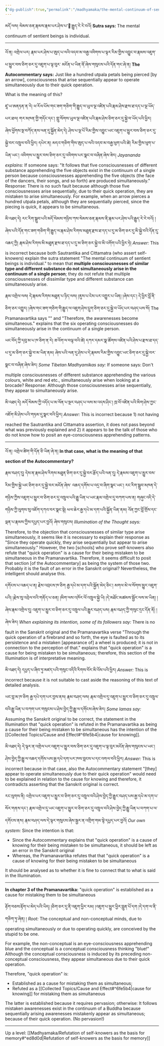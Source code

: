 ```yaml
---
{"dg-publish":true,"permalink":"/madhyamaka/the-mental-continuum-of-sentient-beings-is-individual-panchen/"}
---
```


མདོ་ལས། སེམས་ཅན་རྣམས་རྣམ་པར་ཤེས་པ'ི་རྒྱུད་རེ་རེ་བའོ།
**Sutra says:** The mental continuum of sentient beings is individual.

---
འོ་ན། འགྲེལ་པར། རྣམ་པར་ཤེས་པ་ཨུད་པ་ལའི་འདབ་མ་བརྒྱ་འབིགས་པ་ལྟར་རིམ་གྱིས་འབྱུང་བ་རྣམས་འཇུག་པ་མྱུར་བས་ཅིག་ཅར་དུ་འཇུག་པ་ལྟ་བུར་
མངོན་པ་ཡིན་ནོ་ཞེས་གསུངས་པའི་དོན་གང་ཞེ་ན།
**The Autocommentary says:** Just like a hundred utpala petals being pierced [by an arrow], consciousness that arise sequentially appear to operate simultaneously due to their quick operation.

What is the meaning of this?

ཛཱ་ཡ་ཨནཏན་ན་རེ། ཕ་རོལ་པོས་གང་ཟག་གཅིག་གི་རྒྱུད་ལ་ཡུལ་ལྔ་འཛིན་པའི་རྣམ་ཤེས་རྫས་ཐ་དད་པ་ལྔ་ཡོད་པར་ཐལ། གར་མཁན་གྱི་གདོང་དང༌། 
གླུ་སོགས་ཡུལ་ལྔ་འཛིན་པའི་རྣམ་ཤེས་ཅིག་ཅར་དུ་སྐྱེ་བ་ཡོད་པའི་ཕྱིར། ཞེས་ཕྱོགས་སྔ་བཀོད་ནས་ལན་དུ་སྐྱོན་མེད་དེ། 
ཤེས་པ་ལྔ་པོ་རིམ་གྱིས་འབྱུང་ཡང་འཇུག་པ་མྱུར་བས་ཅིག་ཅར་དུ་སྐྱེ་བར་འཁྲུལ་བའི་ཕྱིར། དཔེར་ན། མདའ་གཅིག་གིས་ཨུད་པ་ལའི་འདབ་མ་བརྒྱ་ཕུག་པའི་ཚེ། 
རིམ་གྱིས་ཕུག་པ་ཡིན་ཡང༌། འབིགས་པ་མྱུར་བས་ཅིག་ཅར་དུ་འབིགས་པར་སྣང་བ་བཞིན་ཞེས་ཟེར།
*Jayananda explains:* 
If someone says: "It follows that five consciousnesses of different substance apprehending the five objects exist in the continuum of a single person because consciousnesses apprehending the five objects (the face of the dancers, their songs, and so forth) are produced simultaneously."
Response: There is no such fault because although those five consciousnesses arise sequentially, due to their quick operation, they are mistaken to arise simultaneously. For example, when an arrow pierces a hundred utpala petals, although they are sequentially pierced, since the piecing is quick, it appears to be simultaneous.

མི་འཐད་དེ། རང་རིག་སྒྲུབ་པའི་མདོ་སེམས་གཉིས་ཀས་སེམས་ཅན་རྣམས་ནི་རྣམ་པར་ཤེས་པའི་རྒྱུད་རེ་རེ་བའོ། །ཞེས་པའི་དོན་གང་ཟག་གཅིག་གི་རྒྱུད་ལ་རྣམ་ཤེས་རིགས་མཐུན་རྫས་ཐ་དད་པ་དུ་མ་ཅིག་ཅར་དུ་མི་སྐྱེ་བའི་དོན་དུ་འཆད་ཀྱི། རྣམ་ཤེས་རིགས་མི་མཐུན་རྫས་ཐ་དད་པ་དུ་མ་ཅིག་ཅར་སྐྱེ་བ་མི་འགོག་པའི་ཕྱིར་ཏེ། 
*Answer:* This is incorrect because both Sautrantika and Cittamatra (who assert self-knowers) explain the sutra statement "The mental continuum of sentient beings is individual." to mean that **multiple consciousnesses of similar type and different substance do not simultaneously arise in the continuum of a single person**; they do not refute that multiple consciousnesses of dissimilar type and different substance can simultaneously arise.

རྣམ་འགྲེལ་ལས། དེ་རྣམས་རིགས་མཐུན་པ་ཉིད་ལས། །ནུས་པ་ངེས་པར་འགྱུར་པ་ཡིན། །ཞེས་དང༌། 
དེ་ཕྱིར་བློ་ནི་ཅིག་ཅར་འགྱུར། །ཞེས་གང་ཟག་གཅིག་གི་རྒྱུད་ལ་འཇུག་ཤེས་དྲུག་ཅིག་ཅར་དུ་སྐྱེ་བ་ཡོད་པར་བཤད་པས་སོ། 
The Pramanavartika says "" and "Therefore, the awarenesses become simultaneous." explains that the six operating consciousnesses do simultaneously arise in the continuum of a single person.

ཡང་བོད་ཀྱི་དབུ་མ་པ་ཁ་ཅིག་ན་རེ། ཟ་འོག་ལ་བལྟ་བའི་ཚེ། དཀར་དམར་སྣ་ཚོགས་འཛིན་པའི་ཤེས་པ་རྫས་ཐ་དད་པ་དུ་མ་ཅིག་ཅར་སྐྱེ་བ་མ་ཡིན་ནམ། 
ཞེས་པའི་ལན་དུ་ཤེས་པ་དེ་རྣམས་རིམ་གྱིས་འབྱུང་ཡང་ཅིག་ཅར་དུ་སྐྱེ་བར་སྣང་བ་བཞིན་ཞེས་ཟེར།
*Some Tibetan Madhyamikas say:*
If someone says: Don't multiple consciousnesses of different substance apprehending the various colours, white and red etc., simultaneously arise when looking at a brocade?
Response: Although those consciousnesses arise sequentially, they appear to simultaneously arise.

མི་འཐད་དེ། མདོ་སེམས་ཀྱི་འདོད་པ་མ་ལོན་པ་སྔར་བཤད་པ་ལས་མ་འདས་ཤིང༌། ཁྲ་བོ་འཛིན་པའི་མིག་ཤེས་ཀྱང་འཇོག་མི་ཤེས་པའི་གཏམ་དུ་སྣང་བའི་ཕྱིར། 
*Answer:* This is incorrect because 1) not having reached the Sautrantika and Cittamatra assertion, it does not pass beyond what was previously explained and 2) it appears to be the talk of those who do not know how to posit an eye-consciousness apprehending patterns.

---
འོ་ན། འགྲེལ་ཚིག་གི་དོན་ཅི་ཡིན་ཞེ་ན། 
**In that case, what is the meaning of that section of the Autocommentary?**

རྣམ་བཤད་དུ། དེས་ན་རྣམ་ཤེས་རིགས་མཐུན་ཅིག་ཅར་དུ་སྐྱེ་བར་རྩོད་པའི་ལན་དུ། དེ་རྣམས་འཇུག་པ་མྱུར་བས་རིམ་གྱིས་སྐྱེ་ཡང་ཅིག་ཅར་དུ་སྐྱེ་བར་མངོན་ཞེས་
འཆད་དགོས་པ་འདྲ་བ་ཞིག་སྣང་ཡང༌། རང་རིག་སྒྲུབ་མཁན་དེ་གཉིས་ཀྱིས་འཇུག་པ་མྱུར་བ་ཅིག་ཅར་དུ་འཁྲུལ་པའི་རྒྱུ་ཡིན་པ་ཡང་རྣམ་འགྲེལ་དུ་བཀག་པས་ན། 
གཞུང་འདི་དེ་གཉིས་ཀྱི་ལུགས་སུ་འཇོག་དཀའ་བར་སྣང་སྟེ། ཕལ་ཆེར་རྒྱ་དཔེ་མ་དག་པའི་སྐྱོན་ཡིན་ནམ། འོན་ཀྱང་བློ་གྲོས་དང་ལྡན་པ་རྣམས་ཀྱིས་དཔྱད་པར་བྱའོ། 
ཞེས་གསུངས།
*Illumination of the Thought says:*
Therefore, to the objection that consciousnesses of similar type arise simultaneously, it seems like it is necessary to explain their response as "Since they operate quickly, they arise sequentially but appear to arise simultaneously." 
However, the two [schools] who prove self-knowers also refute that "quick operation" is a cause for their being mistaken to be simultaneous in the Pramanavartika. Therefore, it seems difficult to posit that section [of the Autocommentary] as being the system of those two. Probably it is the fault of an error in the Sanskrit original? Nevertheless, the intelligent should analyse this.


དགོངས་པ་འཆད་པ་ན། རྗེས་འབྲངས་ཁ་ཅིག རྒྱ་དཔེ་མ་དག་པའི་སྐྱོན་མེད་ཅིང༌། མགལ་མེ་ལ་སོགས་མྱུར་འཇུག་པའི། །རྗེས་སུ་འབྲེལ་བའི་གནོད་པ་ཅན། 
།མིག་ལས་འཁོར་ལོ་འཁྲུལ་སྐྱེ་ཡི། །དེ་མཐོང་མཚམས་སྦྱོར་ལས་མ་ཡིན། །ཞེས་རྣམ་འགྲེལ་དུ། འཇུག་པ་མྱུར་བ་ཅིག་ཅར་དུ་འཁྲུལ་པའི་རྒྱུར་བཤད་པས། 
རྣམ་བཤད་ཀྱི་གསུང་དྲང་དོན་ནོ། །ཞེས་ཟེར།
*When explaining its intention, some of its followers say:* There is no fault in the Sanskrit original and the Pramanavartika verse "Through the quick operation of a firebrand and so forth, the eye is faulted as to its persistence and a mistaken [appearance of] a wheel is produced; it is not in connection to the perception of that." explains that "quick operation" is a cause for being mistaken to be simultaneous; therefore, this section of the Illumination is of interpretative meaning.

མི་འཐད་དེ། དཔྱད་པ་ཞིབ་ཏུ་མཛད་པའི་གསུང་འདིའི་རིགས་བོར་མི་འོས་པའི་ཕྱིར། 
*Answer:* This is incorrect because it is not suitable to cast aside the reasoning of this text of detailed analysis.

ཡང་བླ་མ་ཁ་ཅིག རྒྱ་དཔེ་དག་པར་བྱས་ནས། 
རྣམ་བཤད་ལས། རྣམ་འགྲེལ་དུ་འཇུག་པ་མྱུར་བ་ཅིག་ཅར་དུ་འཁྲུལ་བའི་རྒྱུ་ཡིན་པ་བཀག་པར་གསུངས་པ་ཤེས་བྱེད་ཀྱི་རྒྱུ་ལ་དགོངས་ཞེས་ཟེར།
*Some lamas say:* Assuming the Sanskrit original to be correct, the statement in the Illumination that "quick operation" is refuted in the Pramanavartika as being a cause for their being mistaken to be simultaneous has the intention of the [[Collected Topics/Cause and Effect#^6fe5b4\|cause for knowing]].

མི་འཐད་དེ། དེ་ལྟར་ན་འགྲེལ་པར་འཇུག་པ་མྱུར་བས་ཅིག་ཅར་དུ་འཇུག་པ་ལྟ་བུར་མངོན་ཞེས་གསུངས་པ་ཡང༌། 
ཤེས་བྱེད་ཀྱི་རྒྱུ་ལ་འཆད་དགོས་པས་རྒྱ་དཔེ་དག་པར་ཁས་བླངས་པ་དང་འགལ་བའི་ཕྱིར།
*Answer:* This is incorrect because in that case, also the Autocommentary statement "[they] appear to operate simultaneously due to their quick operation" would need to be explained in relation to the cause for knowing and therefore, it contradicts asserting that the Sanskrit original is correct.

རང་ལུགས་ནི། འགྲེལ་པར་འཇུག་པ་མྱུར་བ་ཅིག་ཅར་དུ་འཁྲུལ་བའི་ཤེས་བྱེད་ཀྱི་རྒྱུར་བཤད་པས་རྒྱ་དཔེ་མ་དག་པ་སོར་གནས་དང༌། 
རྣམ་འགྲེལ་དུ་ཡང་འཇུག་པ་མྱུར་བ་ཅིག་ཅར་དུ་འཁྲུལ་བའི་ཤེས་བྱེད་ཀྱི་རྒྱུ་ཡིན་པ་བཀག་པ་ལ་དགོངས་ནས། 
རྣམ་བཤད་ལས་དེ་ལྟར་གསུངས་ཞེས་སྦྱར་ན་འགྲིག་གམ་སྟེ་དཔྱད་པར་བྱའོ།
*Our own system:* Since the intention is that:
- Since the Autocommentary explains that "quick operation" is a cause of knowing for their being mistaken to be simultaneous, it should be left as an error in the Sanskrit original
- Whereas, the Pramanavartika refutes that that "quick operation" is a cause of knowing for their being mistaken to be simultaneous

It should be analysed as to whether it is fine to connect that to what is said in the Illumination.

---
**In chapter 3 of the Pramanavartika:** "quick operation" is established as a cause for mistaking them to be simultaneous

རྟོག་བཅས་རྟོག་པ་མེད་པའི་ཡིད། །ཅིག་ཅར་དུ་ནི་འཇུག་ཕྱིར་རམ། །འཇུག་པ་མྱུར་ཕྱིར་བླུན་པོ་དག །དེ་དག་ལ་ནི་གཅིག་ཏུ་ཞེན། །
*Root:* The conceptual and non-conceptual minds, due to operating simultaneously or due to operating quickly, are conceived by the stupid to be one.

For example, the non-conceptual is an eye-consciousness apprehending blue and the conceptual is a conceptual consciousness thinking "blue!"
Although the conceptual consciousness is induced by its preceding non-conceptual consciousness, they appear simultaneous due to their quick operation.

Therefore, "quick operation" is:
- Established as a cause for mistaking them as simultaneous;
- Refuted as a [[Collected Topics/Cause and Effect#^6fe5b4\|cause for knowing]] for mistaking them as simultaneous

The latter is established because it requires pervasion; otherwise: It follows mistaken awarenesses exist in the continuum of a Buddha because sequentially arising awarenesses mistakenly appear as simultaneous; because of their quick operation. (No pervasion!)

---
Up a level: [[Madhyamaka/Refutation of self-knowers as the basis for memory#^ed8d0d\|Refutation of self-knowers as the basis for memory]]